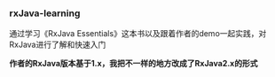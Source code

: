 ### rxJava-learning
通过学习《RxJava Essentials》这本书以及跟着作者的demo一起实践，对RxJava进行了解和快速入门

**作者的RxJava版本基于1.x，我把不一样的地方改成了RxJava2.x的形式**
